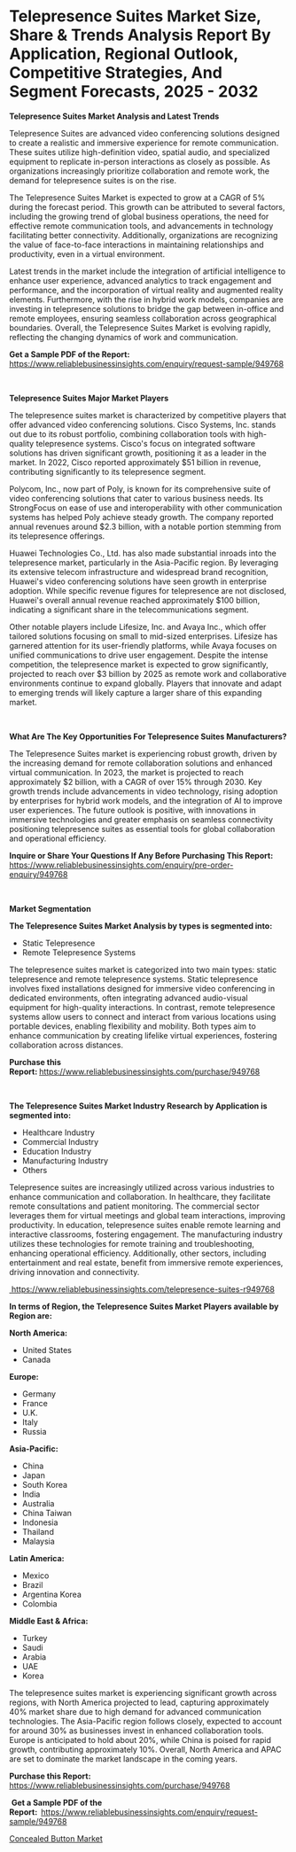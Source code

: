 <p><h1>Telepresence Suites Market Size, Share & Trends Analysis Report By Application, Regional Outlook, Competitive Strategies, And Segment Forecasts, 2025 - 2032</h1></p><p><strong>Telepresence Suites Market Analysis and Latest Trends</strong></p>
<p><p>Telepresence Suites are advanced video conferencing solutions designed to create a realistic and immersive experience for remote communication. These suites utilize high-definition video, spatial audio, and specialized equipment to replicate in-person interactions as closely as possible. As organizations increasingly prioritize collaboration and remote work, the demand for telepresence suites is on the rise.</p><p>The Telepresence Suites Market is expected to grow at a CAGR of 5% during the forecast period. This growth can be attributed to several factors, including the growing trend of global business operations, the need for effective remote communication tools, and advancements in technology facilitating better connectivity. Additionally, organizations are recognizing the value of face-to-face interactions in maintaining relationships and productivity, even in a virtual environment.</p><p>Latest trends in the market include the integration of artificial intelligence to enhance user experience, advanced analytics to track engagement and performance, and the incorporation of virtual reality and augmented reality elements. Furthermore, with the rise in hybrid work models, companies are investing in telepresence solutions to bridge the gap between in-office and remote employees, ensuring seamless collaboration across geographical boundaries. Overall, the Telepresence Suites Market is evolving rapidly, reflecting the changing dynamics of work and communication.</p></p>
<p><strong>Get a Sample PDF of the Report:&nbsp;</strong> <a href="https://www.reliablebusinessinsights.com/enquiry/request-sample/949768?utm_campaign=2734&utm_medium=2&utm_source=Github&utm_content=ia&utm_term=05032025&utm_id=telepresence-suites">https://www.reliablebusinessinsights.com/enquiry/request-sample/949768</a></p>
<p>&nbsp;</p>
<p><strong>Telepresence Suites Major Market Players</strong></p>
<p><p>The telepresence suites market is characterized by competitive players that offer advanced video conferencing solutions. Cisco Systems, Inc. stands out due to its robust portfolio, combining collaboration tools with high-quality telepresence systems. Cisco's focus on integrated software solutions has driven significant growth, positioning it as a leader in the market. In 2022, Cisco reported approximately $51 billion in revenue, contributing significantly to its telepresence segment.</p><p>Polycom, Inc., now part of Poly, is known for its comprehensive suite of video conferencing solutions that cater to various business needs. Its StrongFocus on ease of use and interoperability with other communication systems has helped Poly achieve steady growth. The company reported annual revenues around $2.3 billion, with a notable portion stemming from its telepresence offerings.</p><p>Huawei Technologies Co., Ltd. has also made substantial inroads into the telepresence market, particularly in the Asia-Pacific region. By leveraging its extensive telecom infrastructure and widespread brand recognition, Huawei's video conferencing solutions have seen growth in enterprise adoption. While specific revenue figures for telepresence are not disclosed, Huawei's overall annual revenue reached approximately $100 billion, indicating a significant share in the telecommunications segment.</p><p>Other notable players include Lifesize, Inc. and Avaya Inc., which offer tailored solutions focusing on small to mid-sized enterprises. Lifesize has garnered attention for its user-friendly platforms, while Avaya focuses on unified communications to drive user engagement. Despite the intense competition, the telepresence market is expected to grow significantly, projected to reach over $3 billion by 2025 as remote work and collaborative environments continue to expand globally. Players that innovate and adapt to emerging trends will likely capture a larger share of this expanding market.</p></p>
<p>&nbsp;</p>
<p><strong>What Are The Key Opportunities For Telepresence Suites Manufacturers?</strong></p>
<p><p>The Telepresence Suites market is experiencing robust growth, driven by the increasing demand for remote collaboration solutions and enhanced virtual communication. In 2023, the market is projected to reach approximately $2 billion, with a CAGR of over 15% through 2030. Key growth trends include advancements in video technology, rising adoption by enterprises for hybrid work models, and the integration of AI to improve user experiences. The future outlook is positive, with innovations in immersive technologies and greater emphasis on seamless connectivity positioning telepresence suites as essential tools for global collaboration and operational efficiency.</p></p>
<p><strong>Inquire or Share Your Questions If Any Before Purchasing This Report:</strong> <a href="https://www.reliablebusinessinsights.com/enquiry/pre-order-enquiry/949768?utm_campaign=2734&utm_medium=2&utm_source=Github&utm_content=ia&utm_term=05032025&utm_id=telepresence-suites">https://www.reliablebusinessinsights.com/enquiry/pre-order-enquiry/949768</a></p>
<p>&nbsp;</p>
<p><strong>Market Segmentation</strong></p>
<p><strong>The Telepresence Suites Market Analysis by types is segmented into:</strong></p>
<p><ul><li>Static Telepresence</li><li>Remote Telepresence Systems</li></ul></p>
<p><p>The telepresence suites market is categorized into two main types: static telepresence and remote telepresence systems. Static telepresence involves fixed installations designed for immersive video conferencing in dedicated environments, often integrating advanced audio-visual equipment for high-quality interactions. In contrast, remote telepresence systems allow users to connect and interact from various locations using portable devices, enabling flexibility and mobility. Both types aim to enhance communication by creating lifelike virtual experiences, fostering collaboration across distances.</p></p>
<p><strong>Purchase this Report:&nbsp;</strong><a href="https://www.reliablebusinessinsights.com/purchase/949768?utm_campaign=2734&utm_medium=2&utm_source=Github&utm_content=ia&utm_term=05032025&utm_id=telepresence-suites">https://www.reliablebusinessinsights.com/purchase/949768</a></p>
<p>&nbsp;</p>
<p><strong>The Telepresence Suites Market Industry Research by Application is segmented into:</strong></p>
<p><ul><li>Healthcare Industry</li><li>Commercial Industry</li><li>Education Industry</li><li>Manufacturing Industry</li><li>Others</li></ul></p>
<p><p>Telepresence suites are increasingly utilized across various industries to enhance communication and collaboration. In healthcare, they facilitate remote consultations and patient monitoring. The commercial sector leverages them for virtual meetings and global team interactions, improving productivity. In education, telepresence suites enable remote learning and interactive classrooms, fostering engagement. The manufacturing industry utilizes these technologies for remote training and troubleshooting, enhancing operational efficiency. Additionally, other sectors, including entertainment and real estate, benefit from immersive remote experiences, driving innovation and connectivity.</p></p>
<p><a href="https://www.reliablebusinessinsights.com/telepresence-suites-r949768?utm_campaign=2734&utm_medium=2&utm_source=Github&utm_content=ia&utm_term=05032025&utm_id=telepresence-suites">&nbsp;https://www.reliablebusinessinsights.com/telepresence-suites-r949768</a></p>
<p><strong>In terms of Region, the Telepresence Suites Market Players available by Region are:</strong></p>
<p>
    <p> <strong> North America: </strong>
        <ul>
            <li>United States</li>
            <li>Canada</li>
        </ul>
        </p> 
    <p> <strong> Europe: </strong>
        <ul>
            <li>Germany</li>
            <li>France</li>
            <li>U.K.</li>
            <li>Italy</li>
            <li>Russia</li>
        </ul>
        </p> 
    <p> <strong> Asia-Pacific: </strong>
        <ul>
            <li>China</li>
            <li>Japan</li>
            <li>South Korea</li>
            <li>India</li>
            <li>Australia</li>
            <li>China Taiwan</li>
            <li>Indonesia</li>
            <li>Thailand</li>
            <li>Malaysia</li>
        </ul>
        </p> 
    <p> <strong> Latin America: </strong>
        <ul>
            <li>Mexico</li>
            <li>Brazil</li>
            <li>Argentina Korea</li>
            <li>Colombia</li>
        </ul>
        </p> 
    <p> <strong> Middle East & Africa: </strong>
        <ul>
            <li>Turkey</li>
            <li>Saudi</li>
            <li>Arabia</li>
            <li>UAE</li>
            <li>Korea</li>
        </ul>
    </p>
    </p>
<p><p>The telepresence suites market is experiencing significant growth across regions, with North America projected to lead, capturing approximately 40% market share due to high demand for advanced communication technologies. The Asia-Pacific region follows closely, expected to account for around 30% as businesses invest in enhanced collaboration tools. Europe is anticipated to hold about 20%, while China is poised for rapid growth, contributing approximately 10%. Overall, North America and APAC are set to dominate the market landscape in the coming years.</p></p>
<p><strong>Purchase this Report: </strong><a href="https://www.reliablebusinessinsights.com/purchase/949768?utm_campaign=2734&utm_medium=2&utm_source=Github&utm_content=ia&utm_term=05032025&utm_id=telepresence-suites">https://www.reliablebusinessinsights.com/purchase/949768</a></p>
<p>&nbsp;<strong>Get a Sample PDF of the Report:&nbsp;&nbsp;</strong><a href="https://www.reliablebusinessinsights.com/enquiry/request-sample/949768?utm_campaign=2734&utm_medium=2&utm_source=Github&utm_content=ia&utm_term=05032025&utm_id=telepresence-suites">https://www.reliablebusinessinsights.com/enquiry/request-sample/949768</a></p>
<p><strong></strong></p>
<p><p><a href="https://github.com/jaquelynhasenaue8/Market-Research-Report-List-1/blob/main/concealed-button-market.md?utm_campaign=2734&utm_medium=2&utm_source=Github&utm_content=ia&utm_term=05032025&utm_id=telepresence-suites">Concealed Button Market</a></p></p>